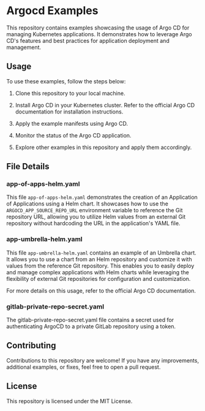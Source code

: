 # Argocd Examples

This repository contains examples showcasing the usage of Argo CD for managing Kubernetes applications. It demonstrates how to leverage Argo CD's features and best practices for application deployment and management.

## Usage

To use these examples, follow the steps below:

1. Clone this repository to your local machine.

2. Install Argo CD in your Kubernetes cluster. Refer to the official Argo CD documentation for installation instructions.

3. Apply the example manifests using Argo CD.

4. Monitor the status of the Argo CD application.

5. Explore other examples in this repository and apply them accordingly.

## File Details

### app-of-apps-helm.yaml

This file `app-of-apps-helm.yaml` demonstrates the creation of an Application of Applications using a Helm chart. It showcases how to use the `ARGOCD_APP_SOURCE_REPO_URL` environment variable to reference the Git repository URL, allowing you to utilize Helm values from an external Git repository without hardcoding the URL in the application's YAML file.

### app-umbrella-helm.yaml

This file `app-umbrella-helm.yaml` contains an example of an Umbrella chart. It allows you to use a chart from an Helm repository and customize it with values from the reference Git repository. This enables you to easily deploy and manage complex applications with Helm charts while leveraging the flexibility of external Git repositories for configuration and customization.

For more details on this usage, refer to the official Argo CD documentation.

### gitlab-private-repo-secret.yaml

The gitlab-private-repo-secret.yaml file contains a secret used for authenticating ArgoCD to a private GitLab repository using a token.

## Contributing

Contributions to this repository are welcome! If you have any improvements, additional examples, or fixes, feel free to open a pull request.

## License

This repository is licensed under the MIT License.

